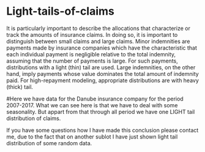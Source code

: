 # Light-tails-of-claims
It is particularly important to describe the allocations that characterize or track the amounts of insurance claims. 
In doing so, it is important to distinguish between small claims and large claims. Minor indemnities are payments made by 
insurance companies which have the characteristic that each individual payment is negligible relative to the total indemnity, 
assuming that the number of payments is large. For such payments, distributions with a light (thin) tail are used. Large indemnities, 
on the other hand, imply payments whose value dominates the total amount of indemnity paid. For high-repayment modeling, appropriate 
distributions are with heavy (thick) tail.

#Here we have data for the Danube insurance company for the period 2007-2017.
What we can see here is that we have to deal with some seasonality. But appart from that through all period we have one LIGHT tail 
distribution of claims.

If you have some questions how I have made this conclusion please contact me, due to the fact that on another sublot I have just shown light 
tail distribution of some random data.

